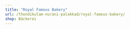 ```yaml
---
title: "Royal Famous Bakery"
url: /thondikulam-nurani-palakkad/royal-famous-bakery/
shop: Bäckerei
---
```

